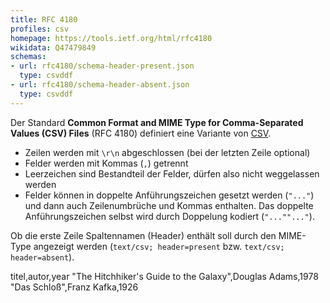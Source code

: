 ```yaml
---
title: RFC 4180
profiles: csv
homepage: https://tools.ietf.org/html/rfc4180
wikidata: Q47479849
schemas:
- url: rfc4180/schema-header-present.json
  type: csvddf
- url: rfc4180/schema-header-absent.json
  type: csvddf
---
```


Der Standard **Common Format and MIME Type for Comma-Separated Values (CSV)
Files** (RFC 4180) definiert eine Variante von [CSV](../csv).

* Zeilen werden mit `\r\n` abgeschlossen (bei der letzten Zeile optional)
* Felder werden mit Kommas (`,`) getrennt
* Leerzeichen sind Bestandteil der Felder, dürfen also nicht weggelassen werden
* Felder können in doppelte Anführungszeichen gesetzt werden (`"..."`) und dann
  auch Zeilenumbrüche und Kommas enthalten. Das doppelte Anführungszeichen
  selbst wird durch Doppelung kodiert (`"...""..."`).

Ob die erste Zeile Spaltennamen (Header) enthält soll durch den MIME-Type
angezeigt werden (`text/csv; header=present` bzw. `text/csv; header=absent`).

<example highlight="csv">
titel,autor,year
"The Hitchhiker's Guide to the Galaxy",Douglas Adams,1978
"Das Schloß",Franz Kafka,1926
</example>
